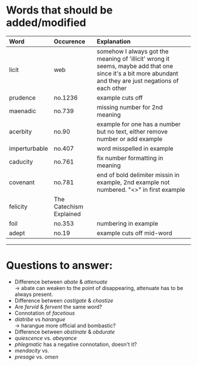 # Words that should be added/modified

| Word              | Occurence               | Explanation                                                                                                                                               |
| :---------------- | :--------               | :----------------------                                                                                                                                   |
| licit             | web                     | somehow I always got the meaning of 'illicit' wrong it seems, maybe add that one since it's a bit more abundant and they are just negations of each other |
| prudence          | no.1236                 | example cuts off                                                                                                                                          |
| maenadic          | no.739                  | missing number for 2nd meaning                                                                                                                            |
| acerbity          | no.90                   | example for one has a number but no text, either remove number or add example                                                                             |
| imperturbable     | no.407                  | word misspelled in example                                                                                                                                |
| caducity          | no.761                  | fix number formatting in meaning                                                                                                                          |
| covenant          | no.781                  | end of bold delimiter missin in example, 2nd example not numbered. "<>" in first example                                                                  |
| felicity          | The Catechism Explained |                                                                                                                                                           |
| foil              | no.353                  | numbering in example                                                                                                                                      |
| adept             | no.19                   | example cuts off mid-word                                                                                                                                 |

----

# Questions to answer:

- Difference between _abate_ & _attenuate_<br />
  → abate can weaken to	 the point of disappearing, attenuate has to be always present.
- Difference between _castigate_ & _chastize_
- Are _fervid_ & _fervent_ the same word?
- Connotation of _facetious_
- _diatribe_ vs _harangue_<br />
  → harangue more official and bombastic?
- Difference between _obstinate_ &  _obdurate_
- _quiescence_ vs. _abeyance_
- _phlegmatic_ has a negative connotation, doesn't it?
- _mendacity_ vs.
- _presage_ vs. _omen_
